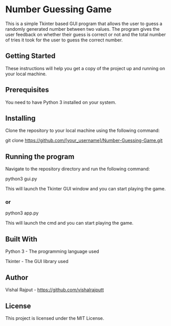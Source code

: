 # Number Guessing Game
This is a simple Tkinter based GUI program that allows the user to guess a randomly generated number between two values. The program gives the user feedback on whether their guess is correct or not and the total number of tries it took for the user to guess the correct number.

## Getting Started
These instructions will help you get a copy of the project up and running on your local machine.

## Prerequisites
You need to have Python 3 installed on your system.

## Installing
Clone the repository to your local machine using the following command:

git clone https://github.com/[your_username]/Number-Guessing-Game.git

## Running the program
Navigate to the repository directory and run the following command:

python3 gui.py


This will launch the Tkinter GUI window and you can start playing the game.

### or 

python3 app.py


This will launch the cmd and you can start playing the game.

## Built With
Python 3 - The programming language used


Tkinter - The GUI library used

## Author
Vishal Rajput - https://github.com/vishalrajputt
## License
This project is licensed under the MIT License.
